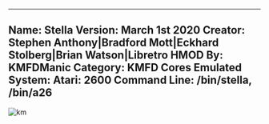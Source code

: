 -----------------------
Name: Stella
Version: March 1st 2020
Creator: Stephen Anthony|Bradford Mott|Eckhard Stolberg|Brian Watson|Libretro
HMOD By: KMFDManic
Category: KMFD Cores
Emulated System: Atari: 2600
Command Line: /bin/stella, /bin/a26
-----------------------
![km](https://i.imgur.com/ng3Z0pU.png)

